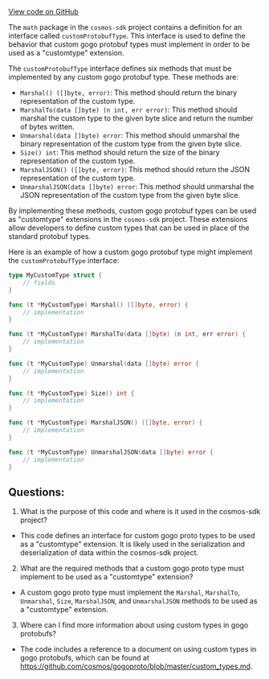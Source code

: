 [View code on GitHub](https://github.com/cosmos/cosmos-sdk/blob/main/math/proto.go)

The `math` package in the `cosmos-sdk` project contains a definition for an interface called `customProtobufType`. This interface is used to define the behavior that custom gogo protobuf types must implement in order to be used as a "customtype" extension.

The `customProtobufType` interface defines six methods that must be implemented by any custom gogo protobuf type. These methods are:

- `Marshal() ([]byte, error)`: This method should return the binary representation of the custom type.
- `MarshalTo(data []byte) (n int, err error)`: This method should marshal the custom type to the given byte slice and return the number of bytes written.
- `Unmarshal(data []byte) error`: This method should unmarshal the binary representation of the custom type from the given byte slice.
- `Size() int`: This method should return the size of the binary representation of the custom type.
- `MarshalJSON() ([]byte, error)`: This method should return the JSON representation of the custom type.
- `UnmarshalJSON(data []byte) error`: This method should unmarshal the JSON representation of the custom type from the given byte slice.

By implementing these methods, custom gogo protobuf types can be used as "customtype" extensions in the `cosmos-sdk` project. These extensions allow developers to define custom types that can be used in place of the standard protobuf types.

Here is an example of how a custom gogo protobuf type might implement the `customProtobufType` interface:

```go
type MyCustomType struct {
    // fields
}

func (t *MyCustomType) Marshal() ([]byte, error) {
    // implementation
}

func (t *MyCustomType) MarshalTo(data []byte) (n int, err error) {
    // implementation
}

func (t *MyCustomType) Unmarshal(data []byte) error {
    // implementation
}

func (t *MyCustomType) Size() int {
    // implementation
}

func (t *MyCustomType) MarshalJSON() ([]byte, error) {
    // implementation
}

func (t *MyCustomType) UnmarshalJSON(data []byte) error {
    // implementation
}
```
## Questions: 
 1. What is the purpose of this code and where is it used in the cosmos-sdk project?
- This code defines an interface for custom gogo proto types to be used as a "customtype" extension. It is likely used in the serialization and deserialization of data within the cosmos-sdk project.

2. What are the required methods that a custom gogo proto type must implement to be used as a "customtype" extension?
- A custom gogo proto type must implement the `Marshal`, `MarshalTo`, `Unmarshal`, `Size`, `MarshalJSON`, and `UnmarshalJSON` methods to be used as a "customtype" extension.

3. Where can I find more information about using custom types in gogo protobufs?
- The code includes a reference to a document on using custom types in gogo protobufs, which can be found at https://github.com/cosmos/gogoproto/blob/master/custom_types.md.